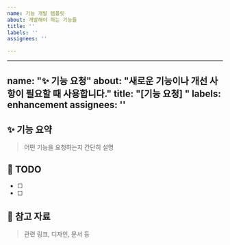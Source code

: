 ```yaml
---
name: 기능 개발 템플릿
about: 개발해야 하는 기능들
title: ''
labels: ''
assignees: ''

---
```


---
name: "✨ 기능 요청"
about: "새로운 기능이나 개선 사항이 필요할 때 사용합니다."
title: "[기능 요청] "
labels: enhancement
assignees: ''
---

## ✨ 기능 요약
> 어떤 기능을 요청하는지 간단히 설명

## 📝 TODO
- [ ]
- [ ]

## 🔗 참고 자료
> 관련 링크, 디자인, 문서 등
